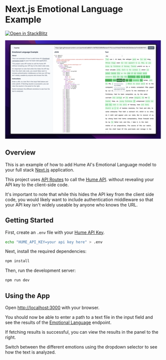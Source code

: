 # Next.js Emotional Language Example

[![Open in StackBlitz](https://developer.stackblitz.com/img/open_in_stackblitz.svg)](https://stackblitz.com/fork/github/humeai/hume-api-examples/tree/main/typescript-next-api-language)

![Cover](./.github/cover.png)

## Overview

This is an example of how to add Hume AI's Emotional Language model to your full stack [Next.js](https://nextjs.org/) application.

This project uses [API Routes](https://nextjs.org/docs/api-routes/introduction) to call the [Hume API](https://docs.hume.ai). without revealing your API key to the client-side code.

It's important to note that while this hides the API key from the client side code, you would likely want to include authentication middleware so that your API key isn't widely useable by anyone who knows the URL.

## Getting Started

First, create an `.env` file with your [Hume API Key](https://help.hume.ai/developers/quick-start).

```bash
echo "HUME_API_KEY=your api key here" > .env
```

Next, install the required dependencies:

```bash
npm install
```

Then, run the development server:

```bash
npm run dev
```

## Using the App

Open [http://localhost:3000](http://localhost:3000) with your browser.

You should now be able to enter a path to a text file in the input field and see the results of the [Emotional Language](https://docs.hume.ai/doc/batch-api/group/endpoint-batch) endpoint.

If fetching results is successful, you can view the results in the panel to the right.

Switch between the different emotions using the dropdown selector to see how the text is analyzed.
